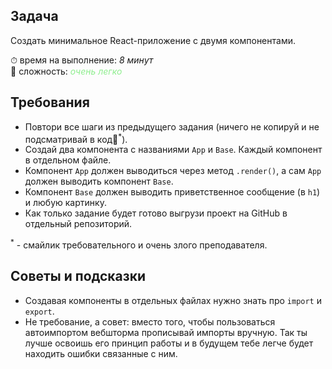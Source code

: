 ## Задача

Создать минимальное React-приложение с двумя компонентами.

⏱ время на выполнение: _8 минут_  
📶 сложность: <font color="lightgreen">_очень легко_</font>

## Требования

- Повтори все шаги из предыдущего задания (ничего не копируй и не подсматривай в код🤬<sup>*</sup>).
- Создай два компонента с названиями `App` и `Base`. Каждый компонент в отдельном файле.
- Компонент `App` должен выводиться через метод `.render()`, а сам `App` должен 
  выводить компонент `Base`.
- Компонент `Base` должен выводить приветственное сообщение (в `h1`) и любую картинку.
- Как только задание будет готово выгрузи проект на GitHub в отдельный репозиторий.

<sup>*</sup> - смайлик требовательного и очень злого преподавателя.
## Советы и подсказки

- Создавая компоненты в отдельных файлах нужно знать про `import` и `export`. 
- Не требование, а совет: вместо того, чтобы пользоваться автоимпортом вебшторма 
  прописывай импорты вручную. Так ты лучше освоишь его принцип работы и в будущем
  тебе легче будет находить ошибки связанные с ним.
